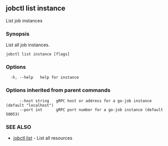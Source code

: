 ## jobctl list instance

List job instances

### Synopsis

List all job instances.

```
jobctl list instance [flags]
```

### Options

```
  -h, --help   help for instance
```

### Options inherited from parent commands

```
      --host string   gRPC host or address for a go-job instance (default "localhost")
      --port int      gRPC port number for a go-job instance (default 50053)
```

### SEE ALSO

* [jobctl list](jobctl_list.md)	 - List all resources

